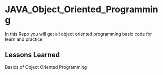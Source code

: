 
# JAVA_Object_Oriented_Programming

In this Repo you will get all object oriented programming basic code for learn and practice


## Lessons Learned

Basics of Object Oriented Programming
